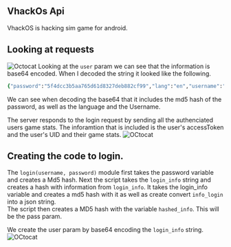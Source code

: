 ## VhackOs Api
VhackOS is hacking sim game for android. 

## Looking at requests
![Octocat](https://i.imgur.com/B4DH0sA.png=100x20)
Looking at the ```user``` param we can see that the information is base64 encoded. When I decoded the string it looked like the following.
<br>
```ruby
{"password":"5f4dcc3b5aa765d61d8327deb882cf99","lang":"en","username":"chickenWings"}
```
We can see when decoding the base64 that it includes the md5 hash of the password, as well as the language and the Username.


The server responds to the login request by sending all the authenciated users game stats. The inforamtion that is included is the user's accessToken and the user's UID and their game stats.
![OCtocat](https://i.imgur.com/PlUlePj.png=100x20)<br>
## Creating the code to login.
The ```login(username, password)``` module first takes the password variable and creates a Md5 hash. Next the script takes the ```login_info``` string and creates a hash with information from ```login_info```.  It takes the login_info variable and creates a md5 hash with it as well as create convert ```info_login``` into a json string.<br>
The script then creates a MD5 hash with the variable ```hashed_info```. This will be the pass param.

We create the user param by base64 encoding the ```login_info``` string. 
![OCtocat](https://i.imgur.com/AbLVy2n.png=100x20)
<br>
